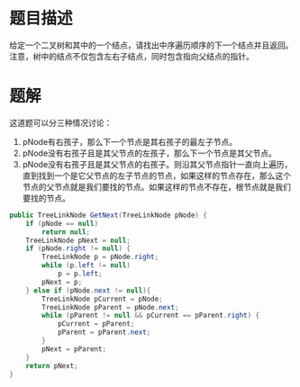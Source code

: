 # 题目描述

给定一个二叉树和其中的一个结点，请找出中序遍历顺序的下一个结点并且返回。注意，树中的结点不仅包含左右子结点，同时包含指向父结点的指针。

# 题解

这道题可以分三种情况讨论：

1. pNode有右孩子，那么下一个节点是其右孩子的最左子节点。
2. pNode没有右孩子且是其父节点的左孩子，那么下一个节点是其父节点。
3. pNode没有右孩子且是其父节点的右孩子。则沿其父节点指针一直向上遍历，直到找到一个是它父节点的左子节点的节点，如果这样的节点存在，那么这个节点的父节点就是我们要找的节点。如果这样的节点不存在，根节点就是我们要找的节点。

```java
public TreeLinkNode GetNext(TreeLinkNode pNode) {
    if (pNode == null)
        return null;
    TreeLinkNode pNext = null;
    if (pNode.right != null) {
        TreeLinkNode p = pNode.right;
        while (p.left != null)
            p = p.left;
        pNext = p;
    } else if (pNode.next != null){
        TreeLinkNode pCurrent = pNode;
        TreeLinkNode pParent = pNode.next;
        while (pParent != null && pCurrent == pParent.right) {
            pCurrent = pParent;
            pParent = pParent.next;
        }
        pNext = pParent;
    }
    return pNext;
}
```